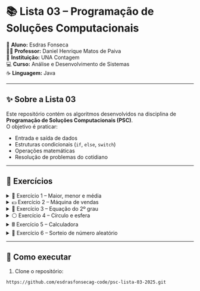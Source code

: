 # 📚 Lista 03 – Programação de Soluções Computacionais  

👤 **Aluno:** Esdras Fonseca  
👨‍🏫 **Professor:** Daniel Henrique Matos de Paiva  
🏫 **Instituição:** UNA Contagem  
💻 **Curso:** Análise e Desenvolvimento de Sistemas  
☕ **Linguagem:** Java  

---

## ✨ Sobre a Lista 03  

Este repositório contém os algoritmos desenvolvidos na disciplina de **Programação de Soluções Computacionais (PSC)**.  
O objetivo é praticar:  
- Entrada e saída de dados  
- Estruturas condicionais (`if`, `else`, `switch`)  
- Operações matemáticas  
- Resolução de problemas do cotidiano  

---

## 📑 Exercícios  

<details>
<summary>🔢 Exercício 1 – Maior, menor e média</summary>

O programa lê **3 números** digitados pelo usuário e exibe:  
- 📈 Maior valor  
- 📉 Menor valor  
- ➗ Média aritmética  
</details>

<details>
<summary>💵 Exercício 2 – Máquina de vendas</summary>

Simula uma **máquina de vendas automáticas**:  
- Usuário informa **valor da compra** e **valor pago**  
- Calcula o **troco** com o menor número de notas (R$50, R$20, R$10, R$5, R$2, R$1)  
- ⚠️ Se o valor pago for insuficiente, exibe mensagem de erro  
</details>

<details>
<summary>🧮 Exercício 3 – Equação do 2º grau</summary>

Resolve a equação **ax² + bx + c = 0**:  
- Valida coeficientes:  
  ⚠️ `a` e `b` = 0 → equação inválida  
  ✔️ `a` = 0 e `b` ≠ 0 → equação de 1º grau  
- Analisa discriminante **Δ (delta)**:  
  - Δ < 0 → sem raízes reais  
  - Δ = 0 → duas raízes reais iguais  
  - Δ > 0 → duas raízes reais diferentes  
</details>

<details>
<summary>⚪ Exercício 4 – Círculo e esfera</summary>

Calcula propriedades de círculos e esferas:  
- Código 1 ➝ perímetro do círculo  
- Código 2 ➝ área do círculo  
- Código 3 ➝ volume da esfera 🌐  
- Outro código ➝ mensagem de erro ⚠️  
</details>

<details>
<summary>🖩 Exercício 5 – Calculadora</summary>

Lê **2 números** e um **operador** (+, -, *, /, ^):  
- Calcula o resultado da operação  
- ⚠️ Se o operador for inválido, mostra mensagem de erro  
</details>

<details>
<summary>🎲 Exercício 6 – Sorteio de número aleatório</summary>

Sorteia um número entre dois inteiros:  
- Determina automaticamente **menor e maior**  
- 🔵 Mostra se o número sorteado é **par**  
- 🟠 Mostra se o número sorteado é **ímpar**  
</details>

---

## 🚀 Como executar  

1. Clone o repositório:  
```bash
https://github.com/esdrasfonsecag-code/psc-lista-03-2025.git
